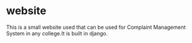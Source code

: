 # website
This is a small website used that can be used for Complaint Management System in any college.It is built in django.
